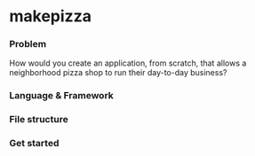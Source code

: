 # makepizza

### Problem
How would you create an application, from scratch, that allows a neighborhood pizza shop to run their day-to-day business?

### Language & Framework


### File structure


### Get started

